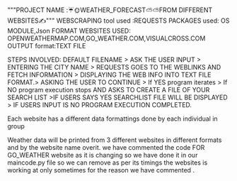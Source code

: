 """PROJECT NAME :☔🌞WEATHER_FORECAST⛅⛅FROM DIFFERENT WEBSITES✍️"""
WEBSCRAPING tool used :REQUESTS
PACKAGES used: OS  MODULE,Json FORMAT
WEBSITES USED: OPENWEATHERMAP.COM,GO_WEATHER.COM,VISUALCROSS.COM
OUTPUT format:TEXT FILE 

STEPS INVOLVED: DEFAULT FILENAME > ASK THE USER INPUT > ENTERING THE CITY NAME > REQUESTS GOES TO THE WEBLINKS AND FETCH INFORMATION > DISPLAYING THE WEB INFO INTO TEXT FILE FORMAT.> ASKING THE USER TO CONTINUE > If YES program iterates > If NO program execution stops AND  ASKS TO CREATE A FILE OF YOUR SEARCH LIST >IF USERS SAYS YES SEARCHLIST FILE WILL BE DISPLAYED > IF USERS INPUT IS NO PROGRAM EXECUTION COMPLETED.

Each website has a different  data formattings done by each individual in  group

Weather data will be printed from 3 different websites in different formats and by the website name overit.
we have commented the code  FOR GO_WEATHER website as it is changing so we have done it in our maincode.py file so we can remove as per its timings the 
websites is working at only sometimes for the reason we have commented . 

